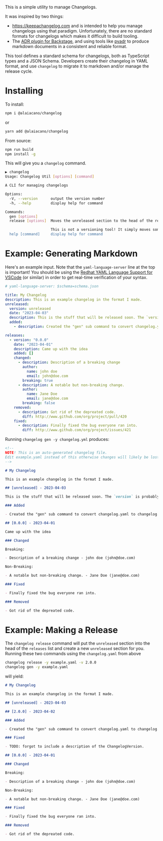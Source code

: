 This is a simple utility to manage Changelogs.

It was inspired by two things:

- https://keepachangelog.com and is intended to help you manage changelogs using that paradigm. Unfortunately, there are no standard formats for changelogs which makes it difficult to build tooling.
- The [ADR plugin for Backstage](https://github.com/backstage/backstage/tree/master/plugins/adr), and using tools like [pyadr](https://github.com/opinionated-digital-center/pyadr) to produce markdown documents in a consistent and reliable format.

This tool defines a standard schema for changelogs, both as TypeScript types and a JSON Schema. Developers create their changelog in YAML format, and use `changelog` to migrate it to markdown and/or manage the release cycle.

# Installing

To install:

```bash
npm i @alaiacano/changelog
```

or

```bash
yarn add @alaiacano/changelog
```

From source:

```bash
npm run build
npm install -g
```

This will give you a `changelog` command.

```bash
▶ changelog
Usage: Changelog Util [options] [command]

A CLI for managing changelogs

Options:
  -V, --version      output the version number
  -h, --help         display help for command

Commands:
  gen [options]
  release [options]  Moves the unreleased section to the head of the releases section and creates a new empty unreleased section.

                     This is not a versioning tool! It simply moves some text around, and doesn't actually bump versions.
  help [command]     display help for command
```

# Example: Generating Markdown

Here's an example input. Note that the `yaml-language-server` line at the top is important! You should be using the [Redhat YAML Language Support for VSCode](https://marketplace.visualstudio.com/items?itemName=redhat.vscode-yaml) (or similar) in order to get real-time verification of your syntax.

```yaml
# yaml-language-server: $schema=schema.json

title: My Changelog
description: This is an example changelog in the format I made.
unreleased:
  version: unreleased
  date: "2023-04-03"
  description: This is the stuff that will be released soon. The `version` is probably still "unreleased."
  added:
    - description: Created the "gen" sub command to convert changelog.yaml to changelog.md

releases:
  - version: "0.0.0"
    date: "2023-04-01"
    description: Came up with the idea
    added: []
    changed:
      - description: Description of a breaking change
        author:
          name: john doe
          email: john@doe.com
        breaking: true
      - description: A notable but non-breaking change.
        author:
          name: Jane Doe
          email: jane@doe.com
        breaking: false
    removed:
      - description: Got rid of the depreated code.
        diff: http://www.github.com/org/project/pull/420
    fixed:
      - description: Finally fixed the bug everyone ran into.
        diff: http://www.github.com/org/project/issues/421
```

Running `changelog gen -y changelog.yml` produces:

```markdown
<!--
NOTE! This is an auto-generated changelog file.
Edit example.yaml instead of this otherwise changes will likely be lost.
-->

# My Changelog

This is an example changelog in the format I made.

## [unreleased] - 2023-04-03

This is the stuff that will be released soon. The `version` is probably still "unreleased."

### Added

- Created the "gen" sub command to convert changelog.yaml to changelog.md

## [0.0.0] - 2023-04-01

Came up with the idea

### Changed

Breaking:

- Description of a breaking change - john doe (john@doe.com)

Non-Breaking:

- A notable but non-breaking change. - Jane Doe (jane@doe.com)

### Fixed

- Finally fixed the bug everyone ran into.

### Removed

- Got rid of the depreated code.
```

# Example: Making a Release

The `changelog release` command will put the `unreleased` section into the head of the `releases` list and create a new `unreleased` section for you. Running these two commands using the `changelog.yaml` from above

```bash
changelog release -y example.yaml -v 2.0.0
changelog gen -y example.yaml
```

will yield:

```markdown
# My Changelog

This is an example changelog in the format I made.

## [unreleased] - 2023-04-03

## [2.0.0] - 2023-04-02

### Added

- Created the "gen" sub command to convert changelog.yaml to changelog.md- Created the "release" sub command to move `unreleased` to the head of the `releases` list and make a new `unreleased`.

### Fixed

- TODO: forgot to include a description of the ChangelogVersion.

## [0.0.0] - 2023-04-01

### Changed

Breaking:

- Description of a breaking change - john doe (john@doe.com)

Non-Breaking:

- A notable but non-breaking change. - Jane Doe (jane@doe.com)

### Fixed

- Finally fixed the bug everyone ran into.

### Removed

- Got rid of the depreated code.
```
